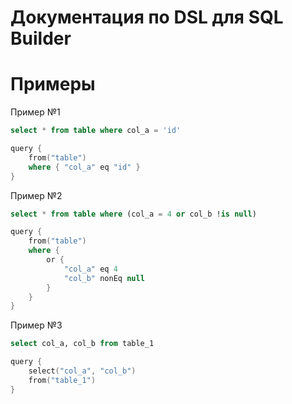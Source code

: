 # Документация по DSL для SQL Builder

# Примеры

Пример №1
```sql
select * from table where col_a = 'id'
```
```kotlin
query {
    from("table")
    where { "col_a" eq "id" }
}
```

Пример №2
```sql
select * from table where (col_a = 4 or col_b !is null)
```
```kotlin
query {
    from("table")
    where {
        or {
            "col_a" eq 4
            "col_b" nonEq null
        }
    }
}
```

Пример №3
```sql
select col_a, col_b from table_1
```
```kotlin
query {
    select("col_a", "col_b")
    from("table_1")
}
```